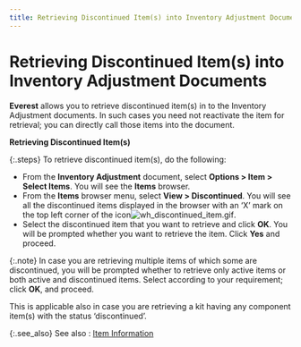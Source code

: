 ```yaml
---
title: Retrieving Discontinued Item(s) into Inventory Adjustment Documents
---
```


# Retrieving Discontinued Item(s)  into Inventory Adjustment Documents


**Everest** allows you to retrieve  discontinued item(s)  in to the Inventory Adjustment documents. In such cases you need not reactivate  the item for retrieval; you can directly call those items into the document.


**Retrieving Discontinued  Item(s)**


{:.steps}
To retrieve discontinued item(s),  do the following:

- From the **Inventory Adjustment** document, select  **Options &gt; Item &gt; Select Items**.  You will see the **Items** browser.
- From the **Items** browser menu, select **View 
 &gt; Discontinued**. You will see all the discontinued items displayed  in the browser with an ‘X’ mark on the top left corner of the icon![wh_discontinued_item.gif]({{site.wm_baseurl}}/img/wh_discontinued_item.gif).
- Select the  discontinued item that you want to retrieve and click **OK**.  You will be prompted whether you want to retrieve the item. Click **Yes** and proceed.



{:.note}
In case you are retrieving multiple items of which some  are discontinued, you will be prompted whether to retrieve only active  items or both active and discontinued items. Select according to your  requirement; click **OK**, and proceed.


This is applicable also in case you are retrieving a  kit having any component item(s)  with the status ‘discontinued’.


{:.see_also}
See also
: [Item  Information]({{site.wm_baseurl}}/misc/item_information_inv_adj_details.html)
